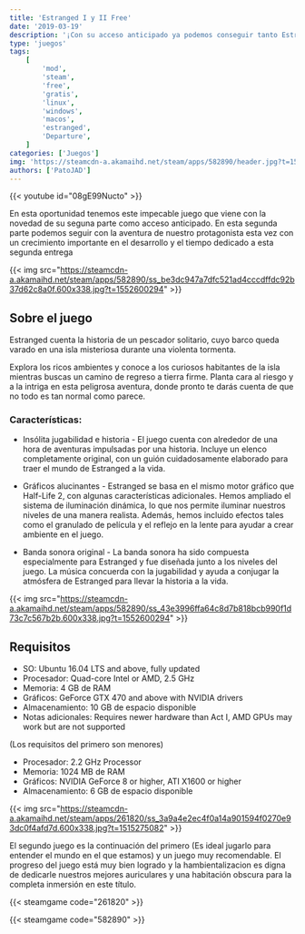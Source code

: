 ```yaml
---
title: 'Estranged I y II Free'
date: '2019-03-19'
description: '¡Con su acceso anticipado ya podemos conseguir tanto Estranged Act I y Act II completamente GRATIS!'
type: 'juegos'
tags:
    [
        'mod',
        'steam',
        'free',
        'gratis',
        'linux',
        'windows',
        'macos',
        'estranged',
        'Departure',
    ]
categories: ['Juegos']
img: 'https://steamcdn-a.akamaihd.net/steam/apps/582890/header.jpg?t=1552600294'
authors: ['PatoJAD']
---
```


{{< youtube id="08gE99Nucto" >}}

En esta oportunidad tenemos este impecable juego que viene con la novedad de su seguna parte como acceso anticipado. En esta segunda parte podemos seguir con la aventura de nuestro protagonista esta vez con un crecimiento importante en el desarrollo y el tiempo dedicado a esta segunda entrega

{{< img src="https://steamcdn-a.akamaihd.net/steam/apps/582890/ss_be3dc947a7dfc521ad4cccdffdc92b37d62c8a0f.600x338.jpg?t=1552600294" >}}

## Sobre el juego

Estranged cuenta la historia de un pescador solitario, cuyo barco queda varado en una isla misteriosa durante una violenta tormenta.

Explora los ricos ambientes y conoce a los curiosos habitantes de la isla mientras buscas un camino de regreso a tierra firme. Planta cara al riesgo y a la intriga en esta peligrosa aventura, donde pronto te darás cuenta de que no todo es tan normal como parece.

### Características:

-   Insólita jugabilidad e historia - El juego cuenta con alrededor de una hora de aventuras impulsadas por una historia. Incluye un elenco completamente original, con un guión cuidadosamente elaborado para traer el mundo de Estranged a la vida.

-   Gráficos alucinantes - Estranged se basa en el mismo motor gráfico que Half-Life 2, con algunas características adicionales. Hemos ampliado el sistema de iluminación dinámica, lo que nos permite iluminar nuestros niveles de una manera realista. Además, hemos incluido efectos tales como el granulado de película y el reflejo en la lente para ayudar a crear ambiente en el juego.

-   Banda sonora original - La banda sonora ha sido compuesta especialmente para Estranged y fue diseñada junto a los niveles del juego. La música concuerda con la jugabilidad y ayuda a conjugar la atmósfera de Estranged para llevar la historia a la vida.

{{< img src="https://steamcdn-a.akamaihd.net/steam/apps/582890/ss_43e3996ffa64c8d7b818bcb990f1d73c7c567b2b.600x338.jpg?t=1552600294" >}}

## Requisitos

-   SO: Ubuntu 16.04 LTS and above, fully updated
-   Procesador: Quad-core Intel or AMD, 2.5 GHz
-   Memoria: 4 GB de RAM
-   Gráficos: GeForce GTX 470 and above with NVIDIA drivers
-   Almacenamiento: 10 GB de espacio disponible
-   Notas adicionales: Requires newer hardware than Act I, AMD GPUs may work but are not supported

(Los requisitos del primero son menores)

-   Procesador: 2.2 GHz Processor
-   Memoria: 1024 MB de RAM
-   Gráficos: NVIDIA GeForce 8 or higher, ATI X1600 or higher
-   Almacenamiento: 6 GB de espacio disponible

{{< img src="https://steamcdn-a.akamaihd.net/steam/apps/261820/ss_3a9a4e2ec4f0a14a901594f0270e93dc0f4afd7d.600x338.jpg?t=1515275082" >}}

El segundo juego es la continuación del primero (Es ideal jugarlo para entender el mundo en el que estamos) y un juego muy recomendable. El progreso del juego está muy bien logrado y la hambientalizacion es digna de dedicarle nuestros mejores auriculares y una habitación obscura para la completa inmersión en este título.

{{< steamgame code="261820" >}}

{{< steamgame code="582890" >}}
